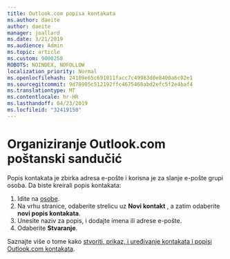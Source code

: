 ```yaml
---
title: Outlook.com popisa kontakata
ms.author: daeite
author: daeite
manager: joallard
ms.date: 3/21/2019
ms.audience: Admin
ms.topic: article
ms.custom: 9000258
ROBOTS: NOINDEX, NOFOLLOW
localization_priority: Normal
ms.openlocfilehash: 24109e65c691811facc7c49983d0e8400a6c02e1
ms.sourcegitcommit: 9d78905c512192ffc4675468abd2efc5f2e4baf4
ms.translationtype: MT
ms.contentlocale: hr-HR
ms.lasthandoff: 04/23/2019
ms.locfileid: "32419150"
---
```

# <a name="organizing-your-outlookcom-mailbox"></a>Organiziranje Outlook.com poštanski sandučić

Popis kontakata je zbirka adresa e-pošte i korisna je za slanje e-pošte grupi osoba. Da biste kreirali popis kontakata:

1. Idite na [osobe](https://outlook.live.com/people/).
1. Na vrhu stranice, odaberite strelicu uz **Novi kontakt** , a zatim odaberite **novi popis kontakata**.
1. Unesite naziv za popis, i dodajte imena ili adrese e-pošte.
1. Odaberite **Stvaranje**.

Saznajte više o tome kako [stvoriti, prikaz, i uređivanje kontakata i popisi Outlook.com kontakata](https://support.office.com/article/5b909158-036e-4820-92f7-2a27f57b9f01).